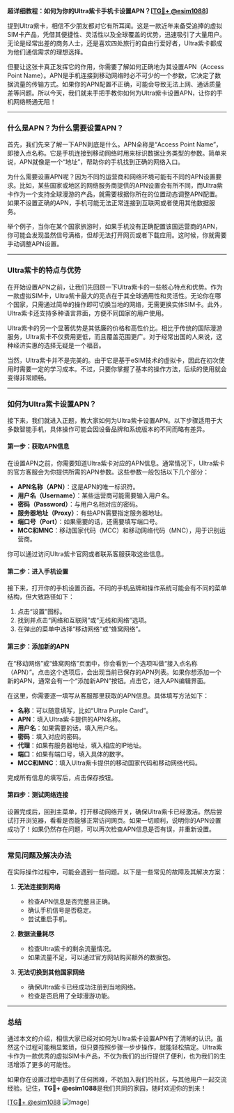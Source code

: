 **超详细教程：如何为你的Ultra紫卡手机卡设置APN？[[TG💪+ @esim1088](https://t.me/s/esim1088)]**

提到Ultra紫卡，相信不少朋友都对它有所耳闻。这是一款近年来备受追捧的虚拟SIM卡产品，凭借其便捷性、灵活性以及全球覆盖的优势，迅速吸引了大量用户。无论是经常出差的商务人士，还是喜欢四处旅行的自由行爱好者，Ultra紫卡都成为他们通信需求的理想选择。

但要让这张卡真正发挥它的作用，你需要了解如何正确地为其设置APN（Access Point Name）。APN是手机连接到移动网络时必不可少的一个参数，它决定了数据流量的传输方式。如果你的APN配置不正确，可能会导致无法上网、通话质量差等问题。所以今天，我们就来手把手教你如何为Ultra紫卡设置APN，让你的手机网络畅通无阻！

---

### **什么是APN？为什么需要设置APN？**

首先，我们先来了解一下APN到底是什么。APN全称是“Access Point Name”，即接入点名称。它是手机连接到移动网络时用来标识数据业务类型的参数。简单来说，APN就像是一个“地址”，帮助你的手机找到正确的网络入口。

为什么需要设置APN呢？因为不同的运营商和网络环境可能有不同的APN设置要求。比如，某些国家或地区的网络服务商提供的APN设置会有所不同，而Ultra紫卡作为一个支持全球漫游的产品，就需要根据你所在的位置动态调整APN配置。如果不设置正确的APN，手机可能无法正常连接到互联网或者使用其他数据服务。

举个例子，当你在某个国家旅游时，如果手机没有正确配置该国运营商的APN，你可能会发现虽然信号满格，但却无法打开网页或者下载应用。这时候，你就需要手动调整APN设置。

---

### **Ultra紫卡的特点与优势**

在开始设置APN之前，让我们先回顾一下Ultra紫卡的一些核心特点和优势。作为一款虚拟SIM卡，Ultra紫卡最大的亮点在于其全球通用性和灵活性。无论你在哪个国家，只需通过简单的操作即可切换当地的网络，无需更换实体SIM卡。此外，Ultra紫卡还支持多种语言界面，方便不同国家的用户使用。

Ultra紫卡的另一个显著优势是其低廉的价格和高性价比。相比于传统的国际漫游服务，Ultra紫卡不仅费用更低，而且覆盖范围更广。对于经常出国的人来说，这种经济实惠的选择无疑是一个福音。

当然，Ultra紫卡并不是完美的。由于它是基于eSIM技术的虚拟卡，因此在初次使用时需要一定的学习成本。不过，只要你掌握了基本的操作方法，后续的使用就会变得非常顺畅。

---

### **如何为Ultra紫卡设置APN？**

接下来，我们就进入正题，教大家如何为Ultra紫卡设置APN。以下步骤适用于大多数智能手机，具体操作可能会因设备品牌和系统版本的不同而略有差异。

#### **第一步：获取APN信息**
在设置APN之前，你需要知道Ultra紫卡对应的APN信息。通常情况下，Ultra紫卡的官方客服会为你提供所需的APN参数。这些参数一般包括以下几个部分：

- **APN名称（APN）**：这是APN的唯一标识符。
- **用户名（Username）**：某些运营商可能需要输入用户名。
- **密码（Password）**：与用户名相对应的密码。
- **服务器地址（Proxy）**：有些APN需要指定服务器地址。
- **端口号（Port）**：如果需要的话，还需要填写端口号。
- **MCC和MNC**：移动国家代码（MCC）和移动网络代码（MNC），用于识别运营商。

你可以通过访问Ultra紫卡官网或者联系客服获取这些信息。

#### **第二步：进入手机设置**
接下来，打开你的手机设置页面。不同的手机品牌和操作系统可能会有不同的菜单结构，但大致路径如下：

1. 点击“设置”图标。
2. 找到并点击“网络和互联网”或“无线和网络”选项。
3. 在弹出的菜单中选择“移动网络”或“蜂窝网络”。

#### **第三步：添加新的APN**
在“移动网络”或“蜂窝网络”页面中，你会看到一个选项叫做“接入点名称（APN）”。点击这个选项后，会出现当前已保存的APN列表。如果你想添加一个新的APN，通常会有一个“添加新APN”按钮。点击它，进入APN编辑界面。

在这里，你需要逐一填写从客服那里获取的APN信息。具体填写方法如下：

- **名称**：可以随意填写，比如“Ultra Purple Card”。
- **APN**：填入Ultra紫卡提供的APN名称。
- **用户名**：如果需要的话，填入用户名。
- **密码**：填入对应的密码。
- **代理**：如果有服务器地址，填入相应的IP地址。
- **端口**：如果有端口号，填入具体的数字。
- **MCC和MNC**：填入Ultra紫卡提供的移动国家代码和移动网络代码。

完成所有信息的填写后，点击保存按钮。

#### **第四步：测试网络连接**
设置完成后，回到主菜单，打开移动网络开关，确保Ultra紫卡已经激活。然后尝试打开浏览器，看看是否能够正常访问网页。如果一切顺利，说明你的APN设置成功了！如果仍然存在问题，可以再次检查APN信息是否有误，并重新设置。

---

### **常见问题及解决办法**

在实际操作过程中，可能会遇到一些问题。以下是一些常见的故障及其解决方案：

1. **无法连接到网络**
   - 检查APN信息是否完整且正确。
   - 确认手机信号是否稳定。
   - 尝试重启手机。

2. **数据流量耗尽**
   - 检查Ultra紫卡的剩余流量情况。
   - 如果流量不足，可以通过官方网站购买额外的数据包。

3. **无法切换到其他国家网络**
   - 确保Ultra紫卡已经成功注册到当地网络。
   - 检查是否启用了全球漫游功能。

---

### **总结**

通过本文的介绍，相信大家已经对如何为Ultra紫卡设置APN有了清晰的认识。虽然这个过程可能稍显繁琐，但只要按照步骤一步步操作，就能轻松搞定。Ultra紫卡作为一款优秀的虚拟SIM卡产品，不仅为我们的出行提供了便利，也为我们的生活增添了更多的可能性。

如果你在设置过程中遇到了任何困难，不妨加入我们的社区，与其他用户一起交流经验。记住，**TG💪+ @esim1088**是我们共同的家园，随时欢迎你的到来！

[[TG💪+ @esim1088](https://t.me/s/esim1088) ![Image](https://i.postimg.cc/4NQfJmqS/Snipaste-2025-05-13-00-14-12.png)]